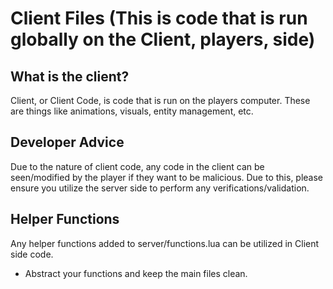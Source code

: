 # Client Files (This is code that is run globally on the Client, players, side)

## What is the client?
Client, or Client Code, is code that is run on the players computer. These are things like animations, visuals, entity management, etc.

## Developer Advice
Due to the nature of client code, any code in the client can be seen/modified by the player if they want to be malicious. Due to this, please ensure you utilize the server side to perform any verifications/validation. 

## Helper Functions
Any helper functions added to server/functions.lua can be utilized in Client side code.
- Abstract your functions and keep the main files clean.    